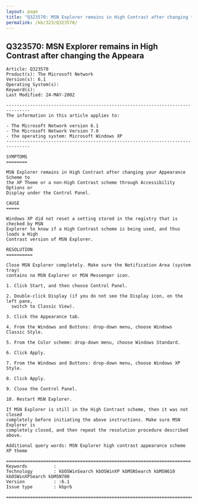 ```yaml
---
layout: page
title: "Q323570: MSN Explorer remains in High Contrast after changing the Appeara"
permalink: /kb/323/Q323570/
---
```


## Q323570: MSN Explorer remains in High Contrast after changing the Appeara

	Article: Q323570
	Product(s): The Microsoft Network
	Version(s): 6.1
	Operating System(s): 
	Keyword(s): 
	Last Modified: 24-MAY-2002
	
	-------------------------------------------------------------------------------
	The information in this article applies to:
	
	- The Microsoft Network version 6.1 
	- The Microsoft Network Version 7.0 
	- the operating system: Microsoft Windows XP 
	-------------------------------------------------------------------------------
	
	SYMPTOMS
	========
	
	MSN Explorer remains in High Contrast after changing your Appearance Scheme to
	the XP Theme or a non-High Contrast scheme through Accessibility Options or
	Display under the Control Panel.
	
	CAUSE
	=====
	
	Windows XP did not reset a setting stored in the registry that is checked by MSN
	Explorer to know if a High Contrast scheme is being used, and thus loads a High
	Contrast version of MSN Explorer.
	
	RESOLUTION
	==========
	
	Close MSN Explorer completely. Make sure the Notification Area (system tray)
	contains no MSN Explorer or MSN Messenger icon.
	
	1. Click Start, and then choose Control Panel.
	
	2. Double-click Display (if you do not see the Display icon, on the left pane,
	  switch to Classic View).
	
	3. Click the Appearance tab.
	
	4. From the Windows and Buttons: drop-down menu, choose Windows Classic Style.
	
	5. From the Color scheme: drop-down menu, choose Windows Standard.
	
	6. Click Apply.
	
	7. From the Windows and Buttons: drop-down menu, choose Windows XP Style.
	
	8. Click Apply.
	
	9. Close the Control Panel.
	
	10. Restart MSN Explorer.
	
	If MSN Explorer is still in the High Contrast scheme, then it was not closed
	completely before initiating the above instructions. Make sure MSN Explorer is
	completely closed, and then repeat the resolution procedure described above.
	
	Additional query words: MSN Explorer high contrast appearance scheme XP theme
	
	======================================================================
	Keywords          :  
	Technology        : kbOSWinSearch kbOSWinXP kbMSNSearch kbMSN610 kbOSWinXPSearch kbMSN700
	Version           : :6.1
	Issue type        : kbprb
	
	=============================================================================
	
